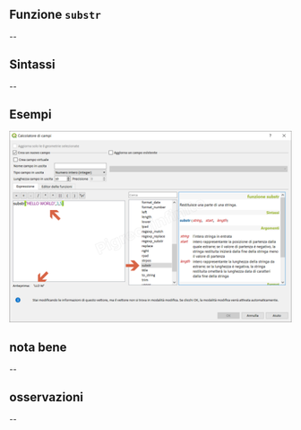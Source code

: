 ## Funzione `substr`

--

## Sintassi

--

## Esempi

<img src="/img/stringhe_di_testo/substr/substr1.png">

## nota bene

--

## osservazioni

--